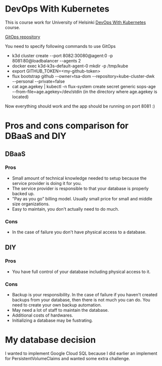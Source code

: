 # DevOps With Kubernetes

This is course work for University of Helsinki [DevOps With Kubernetes](https://devopswithkubernetes.com/) course.

[GitOps repository](https://github.com/tsa-dom/kube-cluster-dwk)

You need to specify following commands to use GitOps
* k3d cluster create --port 8082:30080@agent:0 -p 8081:80@loadbalancer --agents 2
* docker exec k3d-k3s-default-agent-0 mkdir -p /tmp/kube
* export GITHUB_TOKEN=\<my-github-token\>
* flux bootstrap github --owner=tsa-dom --repository=kube-cluster-dwk --personal --private=false
* cat age.agekey | kubectl -n flux-system create secret generic sops-age --from-file=age.agekey=/dev/stdin (in the directory where age.agekey is located)
  
Now everything should work and the app should be running on port 8081 :)

# Pros and cons comparison for DBaaS and DIY

## DBaaS

### Pros
* Small amount of technical knowledge needed to setup because the service provider is doing it for you.
* The service provider is responsible to that your database is properly backed up.
* "Pay as you go" billing model. Usually small price for small and middle size organizations.
* Easy to maintain, you don't actually need to do much.

### Cons
* In the case of failure you don't have physical access to a database.

## DIY

### Pros
* You have full control of your database including physical access to it.

### Cons
* Backup is your responsibility. In the case of failure if you haven't created backups from your database, then there is not much you can do. You need to create your own backup automation.
* May need a lot of staff to maintain the database.
* Additional costs of hardwares.
* Initializing a database may be fustrating.

# My database decision 

I wanted to implement Google Cloud SQL because I did earlier an implement for PersistentVolumeClaims and wanted some extra challenge.

